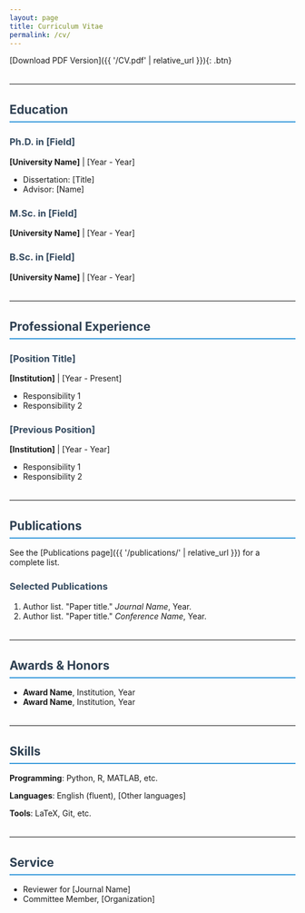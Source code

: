```yaml
---
layout: page
title: Curriculum Vitae
permalink: /cv/
---
```


[Download PDF Version]({{ '/CV.pdf' | relative_url }}){: .btn}

---

## Education

### Ph.D. in [Field]
**[University Name]** | [Year - Year]
- Dissertation: [Title]
- Advisor: [Name]

### M.Sc. in [Field]
**[University Name]** | [Year - Year]

### B.Sc. in [Field]
**[University Name]** | [Year - Year]

---

## Professional Experience

### [Position Title]
**[Institution]** | [Year - Present]
- Responsibility 1
- Responsibility 2

### [Previous Position]
**[Institution]** | [Year - Year]
- Responsibility 1
- Responsibility 2

---

## Publications

See the [Publications page]({{ '/publications/' | relative_url }}) for a complete list.

### Selected Publications

1. Author list. "Paper title." *Journal Name*, Year.
2. Author list. "Paper title." *Conference Name*, Year.

---

## Awards & Honors

- **Award Name**, Institution, Year
- **Award Name**, Institution, Year

---

## Skills

**Programming**: Python, R, MATLAB, etc.

**Languages**: English (fluent), [Other languages]

**Tools**: LaTeX, Git, etc.

---

## Service

- Reviewer for [Journal Name]
- Committee Member, [Organization]

<style>
	.btn {
		display: inline-block;
		padding: 10px 20px;
		background: #3498db;
		color: white !important;
		text-decoration: none;
		border-radius: 5px;
		margin-bottom: 2rem;
	}
	.btn:hover { background: #2980b9; }
	h2 { 
		color: #2c3e50; 
		margin-top: 2rem;
		margin-bottom: 1rem;
		padding-bottom: 0.5rem;
		border-bottom: 2px solid #3498db;
	}
	h3 { 
		color: #34495e; 
		margin-top: 1.5rem;
	}
	hr {
		border: none;
		border-top: 1px solid #eee;
		margin: 2rem 0;
	}
</style>
